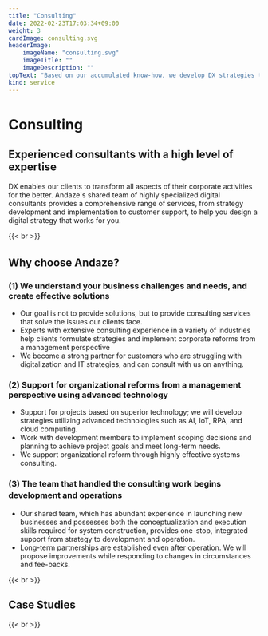 ```yaml
---
title: "Consulting"
date: 2022-02-23T17:03:34+09:00
weight: 3
cardImage: consulting.svg
headerImage:
    imageName: "consulting.svg"
    imageTitle: ""
    imageDescription: ""
topText: "Based on our accumulated know-how, we develop DX strategies that incorporate superior technologies. We support the advanced digital shift required in various industries."
kind: service
---
```


# Consulting　


## Experienced consultants with a high level of expertise   
DX enables our clients to transform all aspects of their corporate activities for the better. Andaze's shared team of highly specialized digital consultants provides a comprehensive range of services, from strategy development and implementation to customer support, to help you design a digital strategy that works for you.

{{< br >}}

## Why choose Andaze?　

### (1) We understand your business challenges and needs, and create effective solutions
* Our goal is not to provide solutions, but to provide consulting services that solve the issues our clients face.
* Experts with extensive consulting experience in a variety of industries help clients formulate strategies and implement corporate reforms from a management perspective
* We become a strong partner for customers who are struggling with digitalization and IT strategies, and can consult with us on anything.

### (2) Support for organizational reforms from a management perspective using advanced technology
* Support for projects based on superior technology; we will develop strategies utilizing advanced technologies such as AI, IoT, RPA, and cloud computing.
* Work with development members to implement scoping decisions and planning to achieve project goals and meet long-term needs.
* We support organizational reform through highly effective systems consulting.

### (3) The team that handled the consulting work begins development and operations　
* Our shared team, which has abundant experience in launching new businesses and possesses both the conceptualization and execution skills required for system construction, provides one-stop, integrated support from strategy to development and operation.
* Long-term partnerships are established even after operation. We will propose improvements while responding to changes in circumstances and fee-backs.

{{< br >}}

## Case Studies

{{< br >}}
